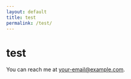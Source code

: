 ```yaml
---
layout: default
title: test
permalink: /test/
---
```


# test

You can reach me at [your-email@example.com](mailto:your-email@example.com).